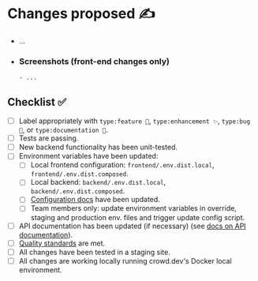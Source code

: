 # Changes proposed ✍️

- ...
- ### Screenshots (front-end changes only)
      - ...

## Checklist ✅

- [ ] Label appropriately with `type:feature 🚀`, `type:enhancement ✨`, `type:bug 🐞`, or `type:documentation 📜`.
- [ ] Tests are passing.
- [ ] New backend functionality has been unit-tested.
- [ ] Environment variables have been updated:
  - [ ] Local frontend configuration: `frontend/.env.dist.local`, `frontend/.env.dist.composed`.
  - [ ] Local backend: `backend/.env.dist.local`, `backend/.env.dist.composed`.
  - [ ] [Configuration docs](https://docs.crowd.dev/docs/configuration) have been updated.
  - [ ] Team members only: update environment variables in override, staging and production env. files and trigger update config script.
- [ ] API documentation has been updated (if necessary) (see [docs on API documentation](https://docs.crowd.dev/docs/updating-api-documentation)).
- [ ] [Quality standards](https://github.com/CrowdDotDev/crowd-github-test-public/blob/main/CONTRIBUTING.md#quality-standards) are met.
- [ ] All changes have been tested in a staging site.
- [ ] All changes are working locally running crowd.dev's Docker local environment.
